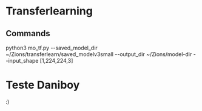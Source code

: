 # Transferlearning

## Commands
python3 mo_tf.py --saved_model_dir ~/Zions/transferlearn/saved_modelv3small --output_dir ~/Zions/model-dir --input_shape [1,224,224,3]

# Teste Daniboy

:)